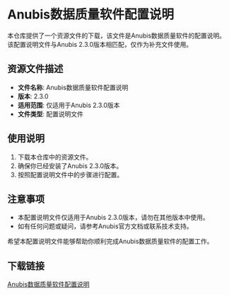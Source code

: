 # Anubis数据质量软件配置说明

本仓库提供了一个资源文件的下载，该文件是Anubis数据质量软件的配置说明。该配置说明文件与Anubis 2.3.0版本相匹配，仅作为补充文件使用。

## 资源文件描述

- **文件名称**: Anubis数据质量软件配置说明
- **版本**: 2.3.0
- **适用范围**: 仅适用于Anubis 2.3.0版本
- **文件类型**: 配置说明文件

## 使用说明

1. 下载本仓库中的资源文件。
2. 确保你已经安装了Anubis 2.3.0版本。
3. 按照配置说明文件中的步骤进行配置。

## 注意事项

- 本配置说明文件仅适用于Anubis 2.3.0版本，请勿在其他版本中使用。
- 如有任何问题或疑问，请参考Anubis官方文档或联系技术支持。

希望本配置说明文件能够帮助你顺利完成Anubis数据质量软件的配置工作。

## 下载链接

[Anubis数据质量软件配置说明](https://pan.quark.cn/s/44ba3d32fef5)